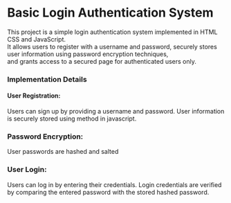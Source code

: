 <h1>Basic Login Authentication System</h1>
<p>This project is a simple login authentication system implemented in HTML CSS and JavaScript.<br>
  It allows users to register with a username and password, securely stores user information using password encryption techniques,<br>
  and grants access to a secured page for authenticated users only. </p>

  <h3>Implementation Details</h3>
  
<h4>User Registration:</h4> Users can sign up by providing a username and password. User information is securely stored using method in javascript.
<h3>Password Encryption:</h3> User passwords are hashed and salted<br>
<h3>User Login:</h3> Users can log in by entering their credentials. Login credentials are verified by comparing the entered password with the stored hashed password.
